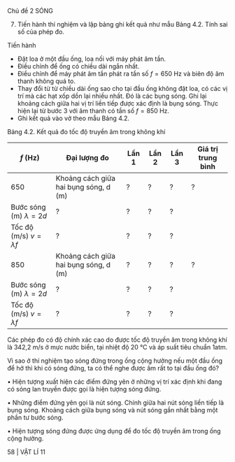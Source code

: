 Chủ đề 2 SÓNG

7. Tiến hành thí nghiệm và lập bảng ghi kết quả như mẫu Bảng 4.2. Tính sai số của phép đo.

Tiến hành
- Đặt loa ở một đầu ống, loa nối với máy phát âm tần.
- Điều chỉnh để ống có chiều dài ngắn nhất.
- Điều chỉnh để máy phát âm tần phát ra tần số $f = 650$ Hz và biên độ âm thanh không quá to.
- Thay đổi từ từ chiều dài ống sao cho tại đầu ống không đặt loa, có các vị trí mà các hạt xốp dồn lại nhiều nhất. Đó là các bụng sóng. Ghi lại khoảng cách giữa hai vị trí liền tiếp được xác định là bụng sóng.
Thực hiện lại từ bước 3 với âm thanh có tần số $f = 850$ Hz.
- Ghi kết quả vào vở theo mẫu Bảng 4.2.

Bảng 4.2. Kết quả đo tốc độ truyền âm trong không khí

$f$ (Hz) | Đại lượng đo | Lần 1 | Lần 2 | Lần 3 | Giá trị trung bình
--- | --- | --- | --- | --- | ---
650 | Khoảng cách giữa hai bụng sóng, d (m) | ? | ? | ? | ?
 | Bước sóng (m) $\lambda = 2d$ | ? | ? | ? | ?
 | Tốc độ (m/s) $v = \lambda f$ | ? | ? | ? | ?
850 | Khoảng cách giữa hai bụng sóng, d (m) | ? | ? | ? | ?
 | Bước sóng (m) $\lambda = 2d$ | ? | ? | ? | ?
 | Tốc độ (m/s) $v = \lambda f$ | ? | ? | ? | ?

Các phép đo có độ chính xác cao do được tốc độ truyền âm trong không khí là 342,2 m/s ở mực nước biển, tại nhiệt độ 20 °C và áp suất tiêu chuẩn 1atm.

Vì sao ở thí nghiệm tạo sóng đứng trong ống cộng hưởng nếu một đầu ống để hở thì khi có sóng đứng, ta có thể nghe được âm rất to tại đầu ống đó?

• Hiện tượng xuất hiện các điểm đứng yên ở những vị trí xác định khi đang có sóng lan truyền được gọi là hiện tượng sóng đứng.

• Những điểm đứng yên gọi là nút sóng. Chính giữa hai nút sóng liền tiếp là bụng sóng. Khoảng cách giữa bụng sóng và nút sóng gần nhất bằng một phần tư bước sóng.

• Hiện tượng sóng đứng được ứng dụng để đo tốc độ truyền âm trong ống cộng hưởng.

58 | VẬT LÍ 11